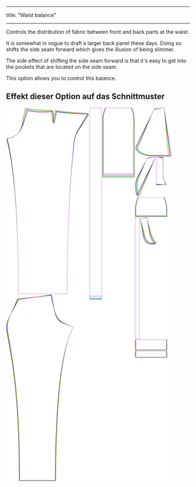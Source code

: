 - - -
title: "Waist balance"
- - -

Controls the distribution of fabric between front and back parts at the waist.

It is somewhat in vogue to draft a larger back panel these days. Doing so shifts the side seam forward which gives the illusion of being slimmer.

The side effect of shifting the side seam forward is that it's easy to get into the pockets that are located on the side seam.

This option allows you to control this balance.

## Effekt dieser Option auf das Schnittmuster

![This image shows the effect of this option by superimposing several variants that have a different value for this option](charlie_waistbalance_sample.svg "Effect of this option on the pattern")
